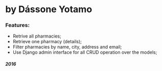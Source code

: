 by Dássone Yotamo
=================

### Features:
* Retrive all pharmacies;
* Retrieve one pharmacy (details);
* Filter pharmacies by name, city, address and email;
* Use Django admin interface for all CRUD operation over the models;


##### 2016
